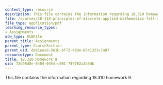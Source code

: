```yaml
---
content_type: resource
description: This file contains the information regarding 18.310 homework 9.
file: /courses/18-310-principles-of-discrete-applied-mathematics-fall-2013/72d98d8e04040464c081749762a3b9db_MIT18_310F13_Homework9.pdf
file_type: application/pdf
learning_resource_types:
- Assignments
ocw_type: OCWFile
parent_title: Assignments
parent_type: CourseSection
parent_uid: da91eead-061b-bf72-403e-0541333c7a07
resourcetype: Document
title: 18.310 Homework 9
uid: 72d98d8e-0404-0464-c081-749762a3b9db
---
```

This file contains the information regarding 18.310 homework 9.


